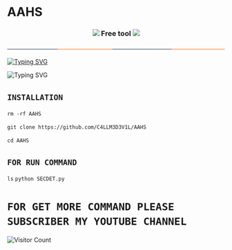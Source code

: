 # AAHS
<h3 align="center">
  <img src="https://emoji.discord.st/emojis/768b108d-274f-4f44-a634-8477b16efce7.gif" width="30">
   Free tool
  <img src="https://emoji.discord.st/emojis/768b108d-274f-4f44-a634-8477b16efce7.gif" width="30">
</h3>
 
<img align="center" alt="line" src="https://github.com/DalpatRathore/dalpatrathore/blob/main/assets/images/line-1.svg">
 
[![Typing SVG](https://readme-typing-svg.herokuapp.com?color=%23F70B10&size=27&lines=Free+For+All;Don't+forget+to+follow)](https://git.io/typing-svg)


![Typing SVG](https://readme-typing-svg.herokuapp.com?font=Neuton&size=25&color=30FF40&background=000000&center=true&vCenter=true&width=360&height=60&lines=Hello+World%2C+SECDET+Here;today+I+will+Give+you+;how+to+Clone+EMAIL+FILE+PUBLIC+COMMAND+Id+%3Av)


## ``INSTALLATION``

`rm -rf AAHS`

`git clone https://github.com/C4LLM3D3V1L/AAHS`

`cd AAHS`

## ``FOR RUN COMMAND``
`ls`
`python SECDET.py`


# `FOR GET MORE COMMAND PLEASE SUBSCRIBER MY YOUTUBE CHANNEL`





![Visitor Count](https://profile-counter.glitch.me/C4LLM3D3V1L/count.svg)
